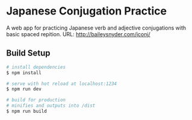 # Japanese Conjugation Practice
A web app for practicing Japanese verb and adjective conjugations with basic spaced repition. URL: http://baileysnyder.com/jconj/

## Build Setup
```bash
# install dependencies
$ npm install

# serve with hot reload at localhost:1234
$ npm run dev

# build for production
# minifies and outputs into /dist
$ npm run build
```